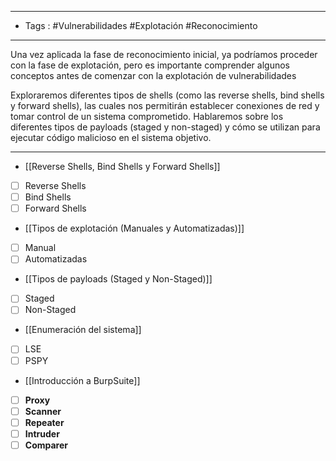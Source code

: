 
-----
- Tags : #Vulnerabilidades #Explotación #Reconocimiento
-----

Una vez aplicada la fase de reconocimiento inicial, ya podríamos proceder con la fase de explotación, pero es importante comprender algunos conceptos antes de comenzar con la explotación de vulnerabilidades

Exploraremos diferentes tipos de shells (como las reverse shells, bind shells y forward shells), las cuales nos permitirán establecer conexiones de red y tomar control de un sistema comprometido. Hablaremos sobre los diferentes tipos de payloads (staged y non-staged) y cómo se utilizan para ejecutar código malicioso en el sistema objetivo.

---

- [[Reverse Shells, Bind Shells y Forward Shells]]

- [ ] Reverse Shells
- [ ] Bind Shells 
- [ ] Forward Shells

- [[Tipos de explotación (Manuales y Automatizadas)]]
- [ ] Manual
- [ ] Automatizadas

- [[Tipos de payloads (Staged y Non-Staged)]]
- [ ] Staged 
- [ ] Non-Staged

- [[Enumeración del sistema]]
- [ ] LSE
- [ ] PSPY

- [[Introducción a BurpSuite]]
- [ ]  **Proxy**
- [ ] **Scanner**
- [ ] **Repeater**
- [ ] **Intruder**
- [ ] **Comparer**